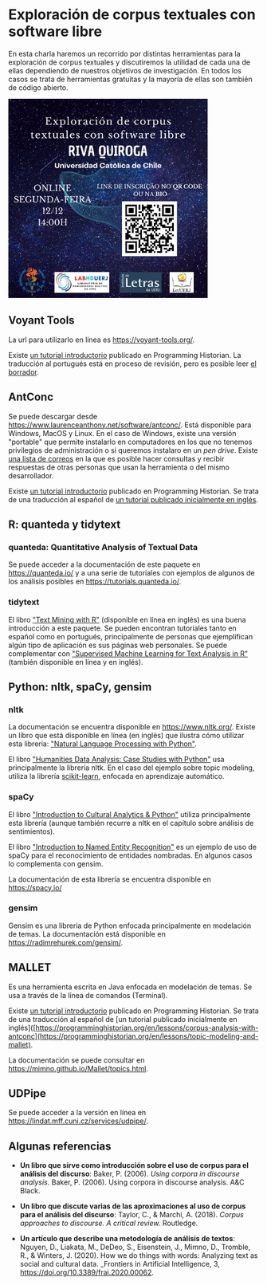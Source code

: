 # Exploración de corpus textuales con software libre

En esta charla haremos un recorrido por distintas herramientas para la exploración de corpus textuales y discutiremos la utilidad de cada una de ellas dependiendo de nuestros objetivos de investigación. En todos los casos se trata de herramientas gratuitas y la mayoría de ellas son también de código abierto. 

<img src="afiche.jpeg" width="400">


## Voyant Tools

La url para utilizarlo en línea es <https://voyant-tools.org/>.

Existe [un tutorial introductorio](https://programminghistorian.org/es/lecciones/analisis-voyant-tools) publicado en Programming Historian. La traducción al portugués está en proceso de revisión, pero es posible leer [el borrador](http://programminghistorian.github.io/ph-submissions/pt/esbocos/traducoes/analise-corpus-voyant).

## AntConc

Se puede descargar desde <https://www.laurenceanthony.net/software/antconc/>. Está disponible para Windows, MacOS y Linux. En el caso de Windows, existe una versión "portable" que permite instalarlo en computadores en los que no tenemos privilegios de administración o si queremos instalaro en un _pen drive_. Existe [una lista de correos](https://groups.google.com/g/antconc) en la que es posible hacer consultas y recibir respuestas de otras personas que usan la herramienta o del mismo desarrollador. 

Existe [un tutorial introductorio](https://programminghistorian.org/es/lecciones/analisis-de-corpus-con-antconc) publicado en Programming Historian. Se trata de una traducción al español de [un tutorial publicado inicialmente en inglés](https://programminghistorian.org/en/lessons/corpus-analysis-with-antconc). 

## R: quanteda y tidytext

### quanteda: Quantitative Analysis of Textual Data

Se puede acceder a la documentación de este paquete en <https://quanteda.io/> y a una serie de tutoriales con ejemplos de algunos de los análisis posibles en <https://tutorials.quanteda.io/>.

### tidytext

El libro ["Text Mining with R"](https://www.tidytextmining.com/) (disponible en línea en inglés) es una buena introducción a este paquete. Se pueden encontran tutoriales tanto en español como en portugués, principalmente de personas que ejemplifican algún tipo de aplicación es sus páginas web personales. Se puede complementar con ["Supervised Machine Learning for Text Analysis in R"](https://smltar.com/) (también disponible en línea y en inglés).

## Python: nltk, spaCy, gensim

### nltk

La documentación se encuentra disponible en <https://www.nltk.org/>. Existe un líbro que está disponible en línea (en inglés) que ilustra cómo utilizar esta librería: ["Natural Language Processing with Python"](https://www.nltk.org/book/).

El libro ["Humanities Data Analysis: Case Studies with Python"](https://www.humanitiesdataanalysis.org/) usa principalmente la librería nltk. En el caso del ejemplo sobre topic modeling, utiliza la librería [scikit-learn](https://scikit-learn.org/), enfocada en aprendizaje automático. 

### spaCy

El libro ["Introduction to Cultural Analytics & Python"](https://melaniewalsh.github.io/Intro-Cultural-Analytics/welcome.html) utiliza principalmente esta librería (aunque también recurre a nltk en el capítulo sobre análisis de sentimientos). 

El libro ["Introduction to Named Entity Recognition"](https://ner.pythonhumanities.com/intro.html) es un ejemplo de uso de spaCy para el reconocimiento de entidades nombradas. En algunos casos lo complementa con gensim. 

La documentación de esta librería se encuentra disponible en <https://spacy.io/>

### gensim

Gensim es una libreria de Python enfocada principalmente en modelación de temas. La documentación está disponible en <https://radimrehurek.com/gensim/>. 

## MALLET

Es una herramienta escrita en Java enfocada en modelación de temas. Se usa a través de la línea de comandos (Terminal). 

Existe [un tutorial introductorio]([https://programminghistorian.org/es/lecciones/analisis-de-corpus-con-antconc](https://programminghistorian.org/es/lecciones/topic-modeling-y-mallet)) publicado en Programming Historian. Se trata de una traducción al español de [un tutorial publicado inicialmente en inglés]([https://programminghistorian.org/en/lessons/corpus-analysis-with-antconc](https://programminghistorian.org/en/lessons/topic-modeling-and-mallet).

La documentación se puede consultar en <https://mimno.github.io/Mallet/topics.html>.

## UDPipe

Se puede acceder a la versión en línea en <https://lindat.mff.cuni.cz/services/udpipe/>. 

## Algunas referencias

- **Un libro que sirve como introducción sobre el uso de corpus para el análisis del discurso**: Baker, P. (2006). _Using corpora in discourse analysis_. Baker, P. (2006). Using corpora in discourse analysis. A&C Black.

- **Un libro que discute varias de las aproximaciones al uso de corpus para el análisis del discurso**: Taylor, C., & Marchi, A. (2018). _Corpus approaches to discourse. A critical review._ Routledge.

- **Un artículo que describe una metodología de análisis de textos**: Nguyen, D., Liakata, M., DeDeo, S., Eisenstein, J., Mimno, D., Tromble, R., & Winters, J. (2020). How we do things with words: Analyzing text as social and cultural data. _Frontiers in Artificial Intelligence, 3, <https://doi.org/10.3389/frai.2020.00062>.
